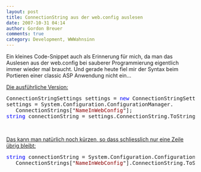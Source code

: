 ```yaml
---
layout: post
title: ConnectionString aus der web.config auslesen
date: 2007-10-31 04:14
author: Gordon Breuer
comments: true
category: Development, WWWahnsinn
---
```

<p>Ein kleines Code-Snippet auch als Erinnerung für mich, da man das Auslesen aus der web.config bei sauberer Programmierung eigentlich immer wieder mal braucht. Und gerade heute fiel mir der Syntax beim Portieren einer classic ASP Anwendung nicht ein...</p> <p><u>Die ausführliche Version:</u></p><pre>ConnectionStringSettings settings = <span style="color: #0000ff">new</span> ConnectionStringSettings();
settings = System.Configuration.ConfigurationManager.<br />   ConnectionStrings["<span style="color: #8b0000">NameInWebConfig</span>"];
<span style="color: #0000ff">string</span> connectionString = settings.ConnectionString.ToString();
</pre>
<p>&nbsp;</p>
<p><u>Das kann man natürlich noch kürzen, so dass schliesslich nur eine Zeile übrig bleibt:</u></p><pre><span style="color: #0000ff">string</span> connectionString = System.Configuration.ConfigurationManager.<br />   ConnectionStrings["<span style="color: #8b0000">NameInWebConfig</span>"].ConnectionString.ToString();</pre>
